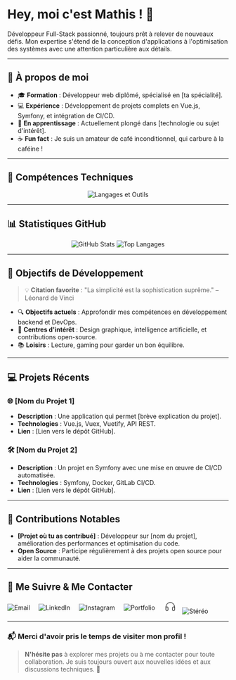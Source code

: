 # Hey, moi c'est Mathis ! 👋

Développeur Full-Stack passionné, toujours prêt à relever de nouveaux défis. Mon expertise s'étend de la conception d'applications à l'optimisation des systèmes avec une attention particulière aux détails.

---

## 🌟 À propos de moi

- 🎓 **Formation** : Développeur web diplômé, spécialisé en [ta spécialité].
- 💻 **Expérience** : Développement de projets complets en Vue.js, Symfony, et intégration de CI/CD.
- 🌱 **En apprentissage** : Actuellement plongé dans [technologie ou sujet d'intérêt].
- ☕ **Fun fact** : Je suis un amateur de café inconditionnel, qui carbure à la caféine !

---

## 🚀 Compétences Techniques

<div align="center">
  <img src="https://skillicons.dev/icons?i=vue,react,php,symfony,html,css,js,git,github,gitlab,docker,linux" alt="Langages et Outils" />
</div>

---

## 📊 Statistiques GitHub

<div align="center">
  <img src="https://github-readme-stats.vercel.app/api?username=1-mathis&show_icons=true&theme=blueberry" alt="GitHub Stats" height="180em" />
  <img src="https://github-readme-stats.vercel.app/api/top-langs/?username=1-mathis&layout=compact&theme=blueberry" alt="Top Langages" height="180em" />
</div>

---

## 🌱 Objectifs de Développement

> 💡 **Citation favorite** : "La simplicité est la sophistication suprême." – Léonard de Vinci

- 🔍 **Objectifs actuels** : Approfondir mes compétences en développement backend et DevOps.
- 🎨 **Centres d'intérêt** : Design graphique, intelligence artificielle, et contributions open-source.
- 📚 **Loisirs** : Lecture, gaming pour garder un bon équilibre.

---

## 💻 Projets Récents

### 🌐 **[Nom du Projet 1]**
- **Description** : Une application qui permet [brève explication du projet].
- **Technologies** : Vue.js, Vuex, Vuetify, API REST.
- **Lien** : [Lien vers le dépôt GitHub].

### 🛠️ **[Nom du Projet 2]**
- **Description** : Un projet en Symfony avec une mise en œuvre de CI/CD automatisée.
- **Technologies** : Symfony, Docker, GitLab CI/CD.
- **Lien** : [Lien vers le dépôt GitHub].

---

## 🤝 Contributions Notables

- **[Projet où tu as contribué]** : Développeur sur [nom du projet], amélioration des performances et optimisation du code.
- **Open Source** : Participe régulièrement à des projets open source pour aider la communauté.

---

## 🔗 Me Suivre & Me Contacter

<div style="display: flex; align-items: center; gap: 20px;">

  <!-- Lien pour envoyer un email directement avec ton adresse -->
  <a href="mailto:contactmathis244@gmail.com" style="text-decoration: none; color: inherit;">
    <img src="https://img.shields.io/badge/Email-0D1117?style=for-the-badge&logo=gmail&logoColor=white" alt="Email">
  </a>

  <!-- Lien vers ton profil LinkedIn -->
  <a href="https://www.linkedin.com/in/mathis-ferreira/" style="text-decoration: none; color: inherit;">
    <img src="https://img.shields.io/badge/LinkedIn-0D1117?style=for-the-badge&logo=linkedin&logoColor=white" alt="LinkedIn">
  </a>

  <!-- Lien vers ton profil Instagram -->
  <a href="https://www.instagram.com/mths.ferr/" style="text-decoration: none; color: inherit;">
    <img src="https://img.shields.io/badge/Instagram-0D1117?style=for-the-badge&logo=instagram&logoColor=white" alt="Instagram">
  </a>

  <!-- Lien vers ton portfolio -->
  <a href="https://tonportfolio.com" style="text-decoration: none; color: inherit;">
    <img src="https://img.shields.io/badge/Portfolio-0D1117?style=for-the-badge&logo=google-chrome&logoColor=white" alt="Portfolio">
  </a>

  <div>
      <img src="https://github.com/1-mathis/1-mathis/blob/main/Headphones_fill_light@3x.png?raw=true" alt="stéréo" width="30" height="30" style="margin-right: 8px;">

  <!-- Badge simplifié pour Stéréo avec une icône de casque -->
  <a href="https://tonapplicationstereo.com" style="text-decoration: none; color: inherit;">
    <img src="https://img.shields.io/badge/Stéréo-0D1117?style=for-the-badge&logo=headphones&logoColor=white" alt="Stéréo">
  </a>
  
  </div>
  
  </div>


</div>

---

### 📬 Merci d'avoir pris le temps de visiter mon profil !

> **N'hésite pas** à explorer mes projets ou à me contacter pour toute collaboration. Je suis toujours ouvert aux nouvelles idées et aux discussions techniques. 🚀
